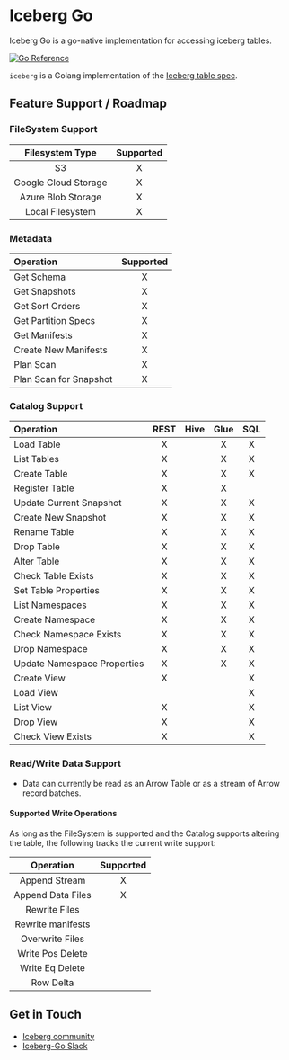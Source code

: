 <!--
  ~ Licensed to the Apache Software Foundation (ASF) under one
  ~ or more contributor license agreements.  See the NOTICE file
  ~ distributed with this work for additional information
  ~ regarding copyright ownership.  The ASF licenses this file
  ~ to you under the Apache License, Version 2.0 (the
  ~ "License"); you may not use this file except in compliance
  ~ with the License.  You may obtain a copy of the License at
  ~
  ~   http://www.apache.org/licenses/LICENSE-2.0
  ~
  ~ Unless required by applicable law or agreed to in writing,
  ~ software distributed under the License is distributed on an
  ~ "AS IS" BASIS, WITHOUT WARRANTIES OR CONDITIONS OF ANY
  ~ KIND, either express or implied.  See the License for the
  ~ specific language governing permissions and limitations
  ~ under the License.
-->

# Iceberg Go

Iceberg Go is a go-native implementation for accessing iceberg tables.

[![Go Reference](https://pkg.go.dev/badge/github.com/apache/iceberg-go.svg)](https://pkg.go.dev/github.com/apache/iceberg-go)

`iceberg` is a Golang implementation of the [Iceberg table spec](https://iceberg.apache.org/spec/).


## Feature Support / Roadmap

### FileSystem Support

| Filesystem Type      | Supported |
| :------------------: | :-------: |
| S3                   |    X      |
| Google Cloud Storage |    X      |
| Azure Blob Storage   |    X      |
| Local Filesystem     |    X      |

### Metadata

| Operation                | Supported |
| :----------------------- | :-------: |
| Get Schema               |     X     |
| Get Snapshots            |     X     |
| Get Sort Orders          |     X     |
| Get Partition Specs      |     X     |
| Get Manifests            |     X     |
| Create New Manifests     |     X     |
| Plan Scan                |     X     |
| Plan Scan for Snapshot   |     X     |

### Catalog Support

| Operation                   | REST | Hive |  Glue  | SQL  |
|:----------------------------|:----:| :--: |:------:|:----:|
| Load Table                  |  X   |      |   X    |  X   |
| List Tables                 |  X   |      |   X    |  X   |
| Create Table                |  X   |      |   X    |  X   |
| Register Table              |  X   |      |   X    |      |
| Update Current Snapshot     |  X   |      |   X    |  X   |
| Create New Snapshot         |  X   |      |   X    |  X   |
| Rename Table                |  X   |      |   X    |  X   |
| Drop Table                  |  X   |      |   X    |  X   |
| Alter Table                 |  X   |      |   X    |  X   |
| Check Table Exists          |  X   |      |   X    |  X   |
| Set Table Properties        |  X   |      |   X    |  X   |
| List Namespaces             |  X   |      |   X    |  X   |
| Create Namespace            |  X   |      |   X    |  X   |
| Check Namespace Exists      |  X   |      |   X    |  X   |
| Drop Namespace              |  X   |      |   X    |  X   |
| Update Namespace Properties |  X   |      |   X    |  X   |
| Create View                 |  X   |      |        |  X   |
| Load View                   |      |      |        |  X   |
| List View                   |  X   |      |        |  X   |
| Drop View                   |  X   |      |        | X    |
| Check View Exists           |  X   |      |        |  X   |

### Read/Write Data Support

* Data can currently be read as an Arrow Table or as a stream of Arrow record batches.

#### Supported Write Operations

As long as the FileSystem is supported and the Catalog supports altering
the table, the following tracks the current write support:

| Operation         |Supported|
|:-----------------:|:-------:|
| Append Stream     |   X     |
| Append Data Files |   X     |
| Rewrite Files     |         |
| Rewrite manifests |         |
| Overwrite Files   |         |
| Write Pos Delete  |         |
| Write Eq Delete   |         |
| Row Delta         |         |


## Get in Touch

- [Iceberg community](https://iceberg.apache.org/community/)
- [Iceberg-Go Slack](https://apache-iceberg.slack.com/archives/C05J3MJ42BD)